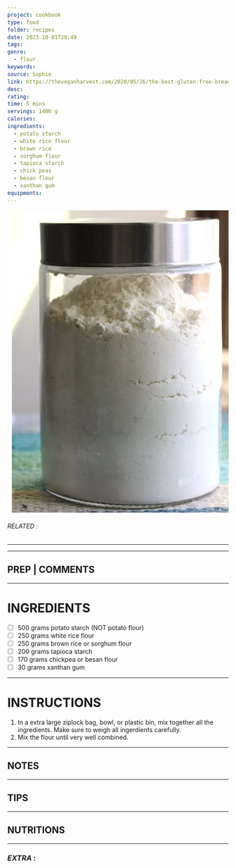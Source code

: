 ```yaml
---
project: cookbook
type: food
folder: recipes
date: 2023-10-01T20:49
tags: 
genre:
  - flour
keywords: 
source: Sophie
link: https://theveganharvest.com/2020/05/26/the-best-gluten-free-bread-flour-mix/
desc: 
rating: 
time: 5 mins
servings: 1400 g
calories: 
ingredients:
  - potato starch
  - white rice flour
  - brown rice
  - sorghum flour
  - tapioca starch
  - chick peas
  - besan flour
  - xanthan gum
equipments:
---
```


![IMAGE](image_605.png)

###### *RELATED* : 
---


---
## PREP | COMMENTS



---
# INGREDIENTS

- [ ] 500 grams potato starch (NOT potato flour)
- [ ] 250 grams white rice flour
- [ ] 250 grams brown rice or sorghum flour
- [ ] 200 grams tapioca starch
- [ ] 170 grams chickpea or besan flour
- [ ] 30 grams xanthan gum

---
# INSTRUCTIONS

1. In a extra large ziplock bag, bowl, or plastic bin, mix together all the ingredients. Make sure to weigh all ingerdients carefully. 
2. Mix the flour until very well combined.

---
## NOTES



---
## TIPS



---
## NUTRITIONS



---
### *EXTRA* :



